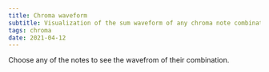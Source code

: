 ```yaml
---
title: Chroma waveform
subtitle: Visualization of the sum waveform of any chroma note combination
tags: chroma
date: 2021-04-12
---
```


Choose any of the notes to see the wavefrom of their combination.

<client-only >
  <chord-form />
</client-only>
